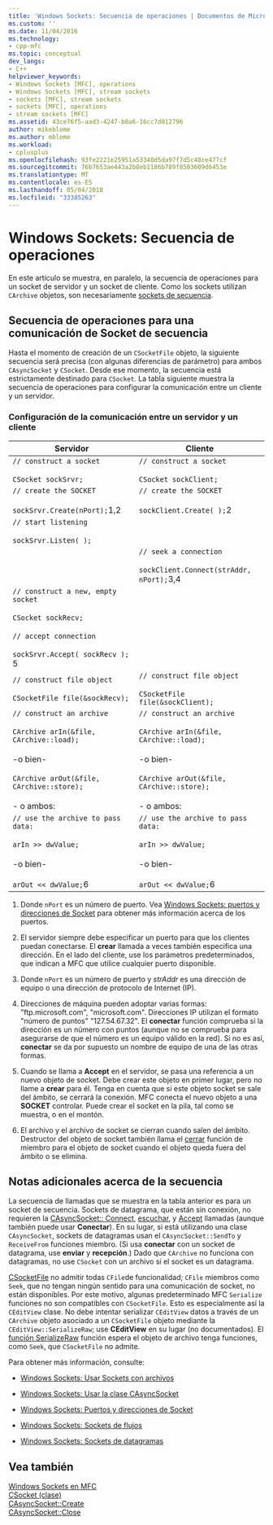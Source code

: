 ```yaml
---
title: 'Windows Sockets: Secuencia de operaciones | Documentos de Microsoft'
ms.custom: ''
ms.date: 11/04/2016
ms.technology:
- cpp-mfc
ms.topic: conceptual
dev_langs:
- C++
helpviewer_keywords:
- Windows Sockets [MFC], operations
- Windows Sockets [MFC], stream sockets
- sockets [MFC], stream sockets
- sockets [MFC], operations
- stream sockets [MFC]
ms.assetid: 43ce76f5-aad3-4247-b8a6-16cc7d012796
author: mikeblome
ms.author: mblome
ms.workload:
- cplusplus
ms.openlocfilehash: 93fe2221e25951a53340d5da97f7d5c48ce477cf
ms.sourcegitcommit: 76b7653ae443a2b8eb1186b789f8503609d6453e
ms.translationtype: MT
ms.contentlocale: es-ES
ms.lasthandoff: 05/04/2018
ms.locfileid: "33385263"
---
```

# <a name="windows-sockets-sequence-of-operations"></a>Windows Sockets: Secuencia de operaciones
En este artículo se muestra, en paralelo, la secuencia de operaciones para un socket de servidor y un socket de cliente. Como los sockets utilizan `CArchive` objetos, son necesariamente [sockets de secuencia](../mfc/windows-sockets-stream-sockets.md).  
  
## <a name="sequence-of-operations-for-a-stream-socket-communication"></a>Secuencia de operaciones para una comunicación de Socket de secuencia  
 Hasta el momento de creación de un `CSocketFile` objeto, la siguiente secuencia será precisa (con algunas diferencias de parámetro) para ambos `CAsyncSocket` y `CSocket`. Desde ese momento, la secuencia está estrictamente destinado para `CSocket`. La tabla siguiente muestra la secuencia de operaciones para configurar la comunicación entre un cliente y un servidor.  
  
### <a name="setting-up-communication-between-a-server-and-a-client"></a>Configuración de la comunicación entre un servidor y un cliente  
  
|Servidor|Cliente|  
|------------|------------|  
|`// construct a socket`<br /><br /> `CSocket sockSrvr;`|`// construct a socket`<br /><br /> `CSocket sockClient;`|  
|`// create the SOCKET`<br /><br /> `sockSrvr.Create(nPort);`1,2|`// create the SOCKET`<br /><br /> `sockClient.Create( );`2|  
|`// start listening`<br /><br /> `sockSrvr.Listen( );`||  
||`// seek a connection`<br /><br /> `sockClient.Connect(strAddr, nPort);`3,4|  
|`// construct a new, empty socket`<br /><br /> `CSocket sockRecv;`<br /><br /> `// accept connection`<br /><br /> `sockSrvr.Accept( sockRecv );` 5||  
|`// construct file object`<br /><br /> `CSocketFile file(&sockRecv);`|`// construct file object`<br /><br /> `CSocketFile file(&sockClient);`|  
|`// construct an archive`<br /><br /> `CArchive arIn(&file, CArchive::load);`<br /><br /> -o bien-<br /><br /> `CArchive arOut(&file, CArchive::store);`<br /><br /> - o ambos:|`// construct an archive`<br /><br /> `CArchive arIn(&file, CArchive::load);`<br /><br /> -o bien-<br /><br /> `CArchive arOut(&file, CArchive::store);`<br /><br /> - o ambos:|  
|`// use the archive to pass data:`<br /><br /> `arIn >> dwValue;`<br /><br /> -o bien-<br /><br /> `arOut << dwValue;`6|`// use the archive to pass data:`<br /><br /> `arIn >> dwValue;`<br /><br /> -o bien-<br /><br /> `arOut << dwValue;`6|  
  
 1. Donde `nPort` es un número de puerto. Vea [Windows Sockets: puertos y direcciones de Socket](../mfc/windows-sockets-ports-and-socket-addresses.md) para obtener más información acerca de los puertos.  
  
 2. El servidor siempre debe especificar un puerto para que los clientes puedan conectarse. El **crear** llamada a veces también especifica una dirección. En el lado del cliente, use los parámetros predeterminados, que indican a MFC que utilice cualquier puerto disponible.  
  
 3. Donde `nPort` es un número de puerto y *strAddr* es una dirección de equipo o una dirección de protocolo de Internet (IP).  
  
 4. Direcciones de máquina pueden adoptar varias formas: "ftp.microsoft.com", "microsoft.com". Direcciones IP utilizan el formato "número de puntos" "127.54.67.32". El **conectar** función comprueba si la dirección es un número con puntos (aunque no se comprueba para asegurarse de que el número es un equipo válido en la red). Si no es así, **conectar** se da por supuesto un nombre de equipo de una de las otras formas.  
  
 5. Cuando se llama a **Accept** en el servidor, se pasa una referencia a un nuevo objeto de socket. Debe crear este objeto en primer lugar, pero no llame a **crear** para él. Tenga en cuenta que si este objeto socket se sale del ámbito, se cerrará la conexión. MFC conecta el nuevo objeto a una **SOCKET** controlar. Puede crear el socket en la pila, tal como se muestra, o en el montón.  
  
 6. El archivo y el archivo de socket se cierran cuando salen del ámbito. Destructor del objeto de socket también llama el [cerrar](../mfc/reference/casyncsocket-class.md#close) función de miembro para el objeto de socket cuando el objeto queda fuera del ámbito o se elimina.  
  
## <a name="additional-notes-about-the-sequence"></a>Notas adicionales acerca de la secuencia  
 La secuencia de llamadas que se muestra en la tabla anterior es para un socket de secuencia. Sockets de datagrama, que están sin conexión, no requieren la [CAsyncSocket:: Connect](../mfc/reference/casyncsocket-class.md#connect), [escuchar](../mfc/reference/casyncsocket-class.md#listen), y [Accept](../mfc/reference/casyncsocket-class.md#accept) llamadas (aunque también puede usar **Conectar**). En su lugar, si está utilizando una clase `CAsyncSocket`, sockets de datagramas usan el `CAsyncSocket::SendTo` y `ReceiveFrom` funciones miembro. (Si usa **conectar** con un socket de datagrama, use **enviar** y **recepción**.) Dado que `CArchive` no funciona con datagramas, no use `CSocket` con un archivo si el socket es un datagrama.  
  
 [CSocketFile](../mfc/reference/csocketfile-class.md) no admitir todas `CFile`de funcionalidad; `CFile` miembros como `Seek`, que no tengan ningún sentido para una comunicación de socket, no están disponibles. Por este motivo, algunas predeterminado MFC `Serialize` funciones no son compatibles con `CSocketFile`. Esto es especialmente así la `CEditView` clase. No debe intentar serializar `CEditView` datos a través de un `CArchive` objeto asociado a un `CSocketFile` objeto mediante la `CEditView::SerializeRaw`; use **CEditView** en su lugar (no documentados). El [función SerializeRaw](../mfc/reference/ceditview-class.md#serializeraw) función espera el objeto de archivo tenga funciones, como `Seek`, que `CSocketFile` no admite.  
  
 Para obtener más información, consulte:  
  
-   [Windows Sockets: Usar Sockets con archivos](../mfc/windows-sockets-using-sockets-with-archives.md)  
  
-   [Windows Sockets: Usar la clase CAsyncSocket](../mfc/windows-sockets-using-class-casyncsocket.md)  
  
-   [Windows Sockets: Puertos y direcciones de Socket](../mfc/windows-sockets-ports-and-socket-addresses.md)  
  
-   [Windows Sockets: Sockets de flujos](../mfc/windows-sockets-stream-sockets.md)  
  
-   [Windows Sockets: Sockets de datagramas](../mfc/windows-sockets-datagram-sockets.md)  
  
## <a name="see-also"></a>Vea también  
 [Windows Sockets en MFC](../mfc/windows-sockets-in-mfc.md)   
 [CSocket (clase)](../mfc/reference/csocket-class.md)   
 [CAsyncSocket::Create](../mfc/reference/casyncsocket-class.md#create)   
 [CAsyncSocket::Close](../mfc/reference/casyncsocket-class.md#close)

